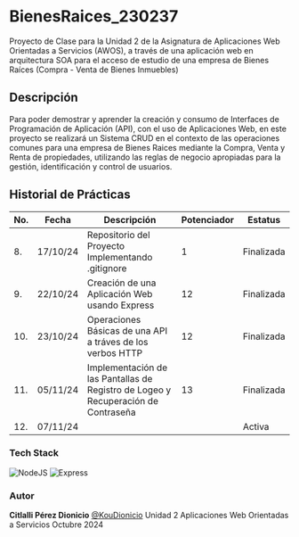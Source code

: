 # BienesRaices_230237
Proyecto de Clase para la Unidad 2 de la Asignatura de Aplicaciones Web Orientadas a Servicios (AWOS), a través de una aplicación web en arquitectura SOA para el acceso de estudio de una empresa de Bienes Raíces (Compra - Venta de Bienes Inmuebles)


## Descripción
Para poder demostrar y aprender la creación y consumo de Interfaces de Programación de Aplicación (API), con el uso de Aplicaciones Web, en este proyecto se realizará un Sistema CRUD en el contexto de las operaciones comunes para una empresa de Bienes Raices mediante la Compra, Venta y Renta de propiedades, utilizando las reglas de negocio apropiadas para la gestión, identificación y control de usuarios.   


## Historial de Prácticas
 |No.|Fecha|Descripción|Potenciador| Estatus| 
 |--|--|--|--|--|
 |8.|17/10/24|Repositorio del Proyecto Implementando .gitignore|1|Finalizada|
 |9.|22/10/24|Creación de una Aplicación Web usando Express|12|Finalizada|
 |10.|23/10/24|Operaciones Básicas de una API a tráves de los verbos HTTP|12|Finalizada|
 |11.|05/11/24|Implementación de las Pantallas de Registro de Logeo y Recuperación de Contraseña|13|Finalizada|
 |12.|07/11/24|||Activa|
 ### Tech Stack
 ![NodeJS](https://img.shields.io/badge/Node.js-43853D?style=for-the-badge&logo=node.js&logoColor=white) ![Express](https://img.shields.io/badge/Express.js-404D59?style=for-the-badge)
 

### Autor
**Citlalli Pérez Dionicio** [@KouDionicio](https://github.com/KouDionicio)
Unidad 2
Aplicaciones Web Orientadas a Servicios
Octubre 2024
